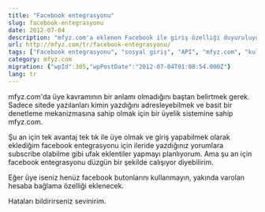 ```yaml
---
title: "Facebook entegrasyonu"
slug: facebook-entegrasyonu
date: 2012-07-04
description: "mfyz.com'a eklenen Facebook ile giriş özelliği duyuruluyor. Bu entegrasyon, kullanıcıların siteye tek tıkla üye olmasını ve giriş yapmasını kolaylaştırmayı amaçlıyor."
url: http://mfyz.com/tr/facebook-entegrasyonu/
tags: ["Facebook entegrasyonu", "sosyal giriş", "API", "mfyz.com", "kullanıcı deneyimi", "web geliştirme"]
category: mfyz.com
migration: {"wpId":305,"wpPostDate":"2012-07-04T01:08:54.000Z"}
lang: tr
---
```


mfyz.com'da üye kavramının bir anlamı olmadığını baştan belirtmek gerek. Sadece sitede yazılanları kimin yazdığını adresleyebilmek ve basit bir denetleme mekanizmasına sahip olmak için bir üyelik sistemine sahip mfyz.com.

Şu an için tek avantaj tek tık ile üye olmak ve giriş yapabilmek olarak eklediğim facebook entegrasyonu için ileride yazdığınız yorumlara subscribe olabilme gibi ufak eklentiler yapmayı planlıyorum. Ama şu an için facebook entegrasyonu düzgün bir şekilde calışıyor diyebilirim.

Eğer üye iseniz henüz facebook butonlarını kullanmayın, yakında varolan hesaba bağlama özelliği eklenecek.

Hataları bildirirseniz sevinirim.